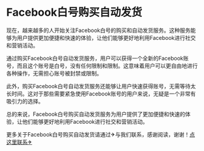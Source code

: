 # Facebook白号购买自动发货

现在，越来越多的人开始关注Facebook白号的购买和自动发货服务。这种服务能够为用户提供更加便捷和快速的体验，让他们能够更好地利用Facebook进行社交和营销活动。

通过购买Facebook白号自动发货服务，用户可以获得一个全新的Facebook账号，而且这个账号是白号，没有任何限制和限制。这意味着用户可以更自由地进行各种操作，无需担心账号被封禁或限制。

此外，购买Facebook白号自动发货服务还能够让用户快速获得账号，无需等待太长时间。这对于那些需要紧急使用Facebook账号的用户来说，无疑是一个非常有吸引力的选择。

总的来说，Facebook白号购买自动发货服务为用户提供了更加便捷和快速的体验，让他们能够更好地利用Facebook进行社交和营销活动。

更多关于Facebook白号购买自动发货请通过✈与我们联系，感谢阅读，谢谢！[点这里联系✈](https://a.k02.cc)